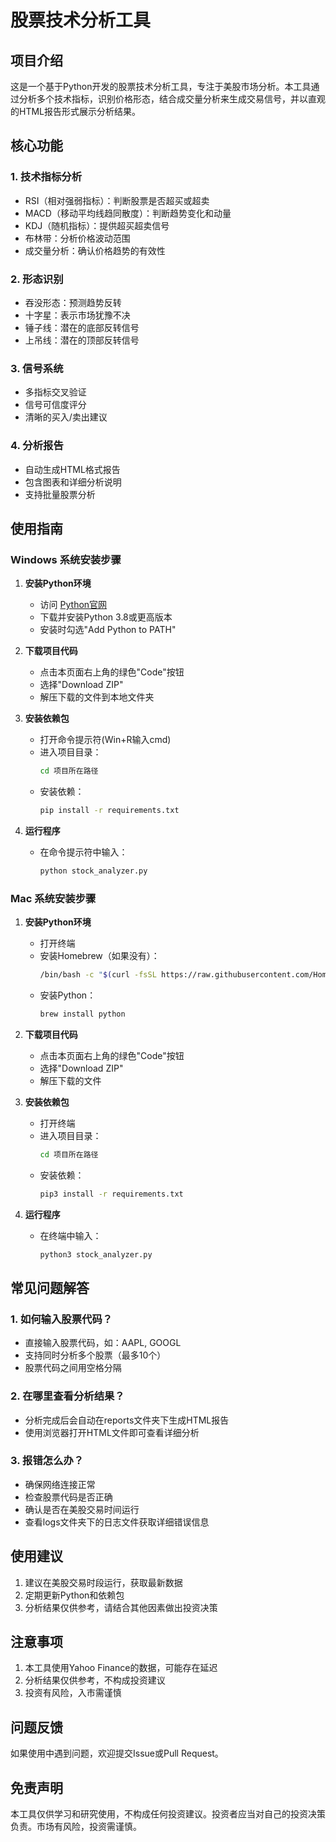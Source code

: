 # 股票技术分析工具

## 项目介绍
这是一个基于Python开发的股票技术分析工具，专注于美股市场分析。本工具通过分析多个技术指标，识别价格形态，结合成交量分析来生成交易信号，并以直观的HTML报告形式展示分析结果。

## 核心功能

### 1. 技术指标分析
- RSI（相对强弱指标）：判断股票是否超买或超卖
- MACD（移动平均线趋同散度）：判断趋势变化和动量
- KDJ（随机指标）：提供超买超卖信号
- 布林带：分析价格波动范围
- 成交量分析：确认价格趋势的有效性

### 2. 形态识别
- 吞没形态：预测趋势反转
- 十字星：表示市场犹豫不决
- 锤子线：潜在的底部反转信号
- 上吊线：潜在的顶部反转信号

### 3. 信号系统
- 多指标交叉验证
- 信号可信度评分
- 清晰的买入/卖出建议

### 4. 分析报告
- 自动生成HTML格式报告
- 包含图表和详细分析说明
- 支持批量股票分析

## 使用指南

### Windows 系统安装步骤

1. **安装Python环境**
   - 访问 [Python官网](https://www.python.org/downloads/)
   - 下载并安装Python 3.8或更高版本
   - 安装时勾选"Add Python to PATH"

2. **下载项目代码**
   - 点击本页面右上角的绿色"Code"按钮
   - 选择"Download ZIP"
   - 解压下载的文件到本地文件夹

3. **安装依赖包**
   - 打开命令提示符(Win+R输入cmd)
   - 进入项目目录：
     ```bash
     cd 项目所在路径
     ```
   - 安装依赖：
     ```bash
     pip install -r requirements.txt
     ```

4. **运行程序**
   - 在命令提示符中输入：
     ```bash
     python stock_analyzer.py
     ```

### Mac 系统安装步骤

1. **安装Python环境**
   - 打开终端
   - 安装Homebrew（如果没有）：
     ```bash
     /bin/bash -c "$(curl -fsSL https://raw.githubusercontent.com/Homebrew/install/HEAD/install.sh)"
     ```
   - 安装Python：
     ```bash
     brew install python
     ```

2. **下载项目代码**
   - 点击本页面右上角的绿色"Code"按钮
   - 选择"Download ZIP"
   - 解压下载的文件

3. **安装依赖包**
   - 打开终端
   - 进入项目目录：
     ```bash
     cd 项目所在路径
     ```
   - 安装依赖：
     ```bash
     pip3 install -r requirements.txt
     ```

4. **运行程序**
   - 在终端中输入：
     ```bash
     python3 stock_analyzer.py
     ```

## 常见问题解答

### 1. 如何输入股票代码？
- 直接输入股票代码，如：AAPL, GOOGL
- 支持同时分析多个股票（最多10个）
- 股票代码之间用空格分隔

### 2. 在哪里查看分析结果？
- 分析完成后会自动在reports文件夹下生成HTML报告
- 使用浏览器打开HTML文件即可查看详细分析

### 3. 报错怎么办？
- 确保网络连接正常
- 检查股票代码是否正确
- 确认是否在美股交易时间运行
- 查看logs文件夹下的日志文件获取详细错误信息

## 使用建议
1. 建议在美股交易时段运行，获取最新数据
2. 定期更新Python和依赖包
3. 分析结果仅供参考，请结合其他因素做出投资决策

## 注意事项
1. 本工具使用Yahoo Finance的数据，可能存在延迟
2. 分析结果仅供参考，不构成投资建议
3. 投资有风险，入市需谨慎

## 问题反馈
如果使用中遇到问题，欢迎提交Issue或Pull Request。

## 免责声明
本工具仅供学习和研究使用，不构成任何投资建议。投资者应当对自己的投资决策负责。市场有风险，投资需谨慎。
